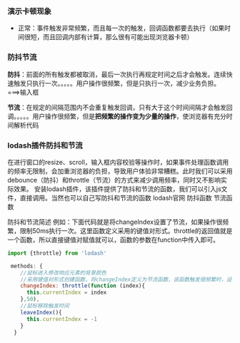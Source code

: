 ### 演示卡顿现象

+ 正常：事件触发非常频繁，而且每一次的触发，回调函数都要去执行（如果时间很短，而且回调内部有计算，那么很有可能出现浏览器卡顿）

### 防抖节流

**防抖**：前面的所有触发都被取消，最后一次执行再规定时间之后才会触发。连续快速触发只执行一次。。。。。用户操作很频繁，但是只执行一次，减少业务负担。  ===>输入框

**节流**：在规定的间隔范围内不会重复触发回调，只有大于这个时间间隔才会触发回调。。。。。用户操作很频繁，但是**把频繁的操作变为少量的操作**，使浏览器有充分时间解析代码





### lodash插件防抖和节流

在进行窗口的resize、scroll，输入框内容校验等操作时，如果事件处理函数调用的频率无限制，会加重浏览器的负担，导致用户体验非常糟糕。此时我们可以采用debounce（防抖）和throttle（节流）的方式来减少调用频率，同时又不影响实际效果。
安装lodash插件，该插件提供了防抖和节流的函数，我们可以引入js文件，直接调用。当然也可以自己写防抖和节流的函数
lodash官网
防抖函数
节流函数

防抖和节流简述
例如：下面代码就是将changeIndex设置了节流，如果操作很频繁，限制50ms执行一次。这里函数定义采用的键值对形式。throttle的返回值就是一个函数，所以直接键值对赋值就可以，函数的参数在function中传入即可。

```js
import {throttle} from 'lodash'

 methods: {
    //鼠标进入修改响应元素的背景颜色
    //采用键值对形式创建函数，将changeIndex定义为节流函数，该函数触发很频繁时，设置50ms才会执行一次
    changeIndex: throttle(function (index){
      this.currentIndex = index
    },50),
    //鼠标移除触发时间
    leaveIndex(){
      this.currentIndex = -1
    }
  }
```





